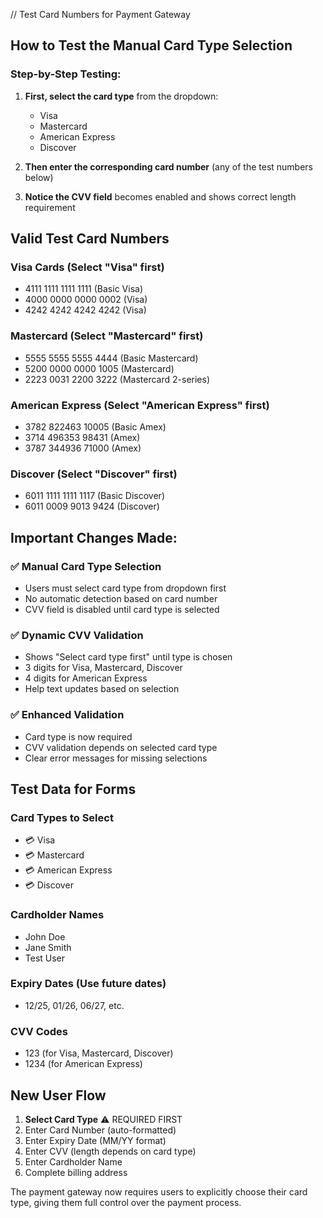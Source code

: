 // Test Card Numbers for Payment Gateway

## How to Test the Manual Card Type Selection

### Step-by-Step Testing:

1. **First, select the card type** from the dropdown:
   - Visa
   - Mastercard  
   - American Express
   - Discover

2. **Then enter the corresponding card number** (any of the test numbers below)

3. **Notice the CVV field** becomes enabled and shows correct length requirement

## Valid Test Card Numbers

### Visa Cards (Select "Visa" first)
- 4111 1111 1111 1111 (Basic Visa)
- 4000 0000 0000 0002 (Visa)
- 4242 4242 4242 4242 (Visa)

### Mastercard (Select "Mastercard" first)
- 5555 5555 5555 4444 (Basic Mastercard)
- 5200 0000 0000 1005 (Mastercard)
- 2223 0031 2200 3222 (Mastercard 2-series)

### American Express (Select "American Express" first)
- 3782 822463 10005 (Basic Amex)
- 3714 496353 98431 (Amex)
- 3787 344936 71000 (Amex)

### Discover (Select "Discover" first)
- 6011 1111 1111 1117 (Basic Discover)
- 6011 0009 9013 9424 (Discover)

## Important Changes Made:

### ✅ **Manual Card Type Selection**
- Users must select card type from dropdown first
- No automatic detection based on card number
- CVV field is disabled until card type is selected

### ✅ **Dynamic CVV Validation**
- Shows "Select card type first" until type is chosen
- 3 digits for Visa, Mastercard, Discover
- 4 digits for American Express
- Help text updates based on selection

### ✅ **Enhanced Validation**
- Card type is now required
- CVV validation depends on selected card type
- Clear error messages for missing selections

## Test Data for Forms

### Card Types to Select
- 💳 Visa
- 💳 Mastercard  
- 💳 American Express
- 💳 Discover

### Cardholder Names
- John Doe
- Jane Smith
- Test User

### Expiry Dates (Use future dates)
- 12/25, 01/26, 06/27, etc.

### CVV Codes
- 123 (for Visa, Mastercard, Discover)
- 1234 (for American Express)

## New User Flow

1. **Select Card Type** ⚠️ REQUIRED FIRST
2. Enter Card Number (auto-formatted)
3. Enter Expiry Date (MM/YY format)
4. Enter CVV (length depends on card type)
5. Enter Cardholder Name
6. Complete billing address

The payment gateway now requires users to explicitly choose their card type, giving them full control over the payment process.

